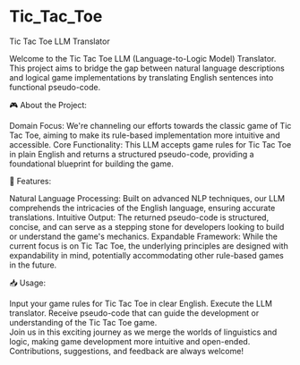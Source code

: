 # Tic_Tac_Toe

Tic Tac Toe LLM Translator

Welcome to the Tic Tac Toe LLM (Language-to-Logic Model) Translator. This project aims to bridge the gap between natural language descriptions and logical game implementations by translating English sentences into functional pseudo-code.<br />

🎮 About the Project:<br />

Domain Focus: We're channeling our efforts towards the classic game of Tic Tac Toe, aiming to make its rule-based implementation more intuitive and accessible.
Core Functionality: This LLM accepts game rules for Tic Tac Toe in plain English and returns a structured pseudo-code, providing a foundational blueprint for building the game.<br />

📜 Features:<br />

Natural Language Processing: Built on advanced NLP techniques, our LLM comprehends the intricacies of the English language, ensuring accurate translations.
Intuitive Output: The returned pseudo-code is structured, concise, and can serve as a stepping stone for developers looking to build or understand the game's mechanics.
Expandable Framework: While the current focus is on Tic Tac Toe, the underlying principles are designed with expandability in mind, potentially accommodating other rule-based games in the future.<br />

📥 Usage:<br />

Input your game rules for Tic Tac Toe in clear English.
Execute the LLM translator.
Receive pseudo-code that can guide the development or understanding of the Tic Tac Toe game.<br />
Join us in this exciting journey as we merge the worlds of linguistics and logic, making game development more intuitive and open-ended. Contributions, suggestions, and feedback are always welcome!
